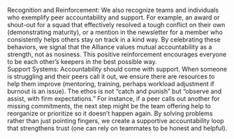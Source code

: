Recognition and Reinforcement: We also recognize teams and individuals who exemplify peer accountability and support. For example, an award or shout-out for a squad that effectively resolved a tough conflict on their own (demonstrating maturity), or a mention in the newsletter for a member who consistently helps others stay on track in a kind way. By celebrating these behaviors, we signal that the Alliance values mutual accountability as a strength, not as nosiness. This positive reinforcement encourages everyone to be each other’s keepers in the best possible way.  
Support Systems: Accountability should come with support. When someone is struggling and their peers call it out, we ensure there are resources to help them improve (mentoring, training, perhaps workload adjustment if burnout is an issue). The ethos is not “catch and punish” but “observe and assist, with firm expectations.” For instance, if a peer calls out another for missing commitments, the next step might be the team offering help to reorganize or prioritize so it doesn’t happen again. By solving problems rather than just pointing fingers, we create a supportive accountability loop that strengthens trust (one can rely on teammates to be honest and helpful).